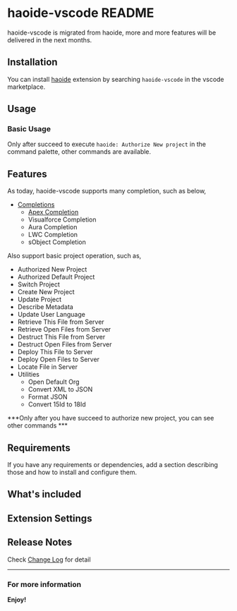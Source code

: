 # haoide-vscode README

haoide-vscode is migrated from haoide, more and more features will be delivered in the next months.

## Installation
You can install [haoide](https://marketplace.visualstudio.com/items?itemName=mouseliu.haoide) extension by searching ``haoide-vscode`` in the vscode marketplace.

## Usage

### Basic Usage
Only after succeed to execute ``haoide: Authorize New project`` in the command palette, other commands are available.

## Features

As today, haoide-vscode supports many completion, such as below,
+ [Completions](https://github.com/xjsender/haoide-vscode/blob/master/docs/haoide-vscode.gif)
    - [Apex Completion](https://github.com/xjsender/haoide-vscode/blob/master/docs/haoide-vscode-apex.gif)
    - Visualforce Completion
    - Aura Completion
    - LWC Completion
    - sObject Completion

Also support basic project operation, such as,
+ Authorized New Project
+ Authorized Default Project
+ Switch Project
+ Create New Project
+ Update Project
+ Describe Metadata
+ Update User Language
+ Retrieve This File from Server
+ Retrieve Open Files from Server
+ Destruct This File from Server
+ Destruct Open Files from Server
+ Deploy This File to Server
+ Deploy Open Files to Server
+ Locate File in Server
+ Utilities
    - Open Default Org
    - Convert XML to JSON
    - Format JSON
    - Convert 15Id to 18Id

***Only after you have succeed to authorize new project, you can see other commands ***


## Requirements

If you have any requirements or dependencies, add a section describing those and how to install and configure them.

## What's included


## Extension Settings

<!-- Include if your extension adds any VS Code settings through the `contributes.configuration` extension point.

For example:

This extension contributes the following settings:

* `myExtension.enable`: enable/disable this extension
* `myExtension.thing`: set to `blah` to do something -->


## Release Notes

Check [Change Log](https://github.com/xjsender/haoide-vscode/blob/master/CHANGELOG.md) for detail

-----------------------------------------------------------------------------------------------------------

### For more information


**Enjoy!**
